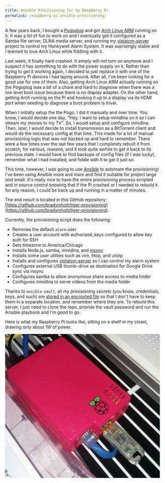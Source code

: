 ```yaml
---
title: Ansible Provisioning for my Raspberry Pi
permalink: /raspberry-pi-ansible-provisioning/
---
```


A few years back, I bought a <a href="/my-pogoplug-geek-toy/">Pogoplug</a> and got <a href="https://archlinuxarm.org/">Arch Linux ARM</a> running on it.  It was a lot of fun to work on and I eventually got it configured as a Samba file server, DLNA media server, and running my <a href="/vistaicm-server">vistaicm-server</a> project to control my Honeywell Alarm System.  It was suprisingly stable and I learned to love Arch Linux while fiddling with it.

Last week, it finally hard crashed.  It simply will not turn on anymore and I suspect it has something to do with the power supply on it.  Rather than trying to get it working again, I decided to just replace it with one of the Raspberry Pi devices I had laying around.  After all, I've been looking for a good use for one of them.  Also, getting Arch Linux ARM actually running on the Pogoplug was a bit of a chore and hard to diagnose when there was a low level boot issue because there is no display adapter.  On the other hand, getting Arch running on the Pi and hooking it up to a display via its HDMI port when needing to diagnose a boot problem is trival.

When I initially setup the the Pogo, I did it manually and over time.  You know, I would decide one day, "Hey, I want to setup minidlna on it so I can stream my movies to my TV".  So, I would setup and configure minidlna.  Then, later, I would decide to install transmission as a BitTorrent client and would do the necessary config at that time.  This made for a lot of manual provisioning logic that was not backed up and hard to remember.  There were a few times over the last few years that I completely rebuilt it from scratch, for various, reasons, and it took quite awhile to get it back to its previous state.  I would have to find backups of config files (if I was lucky), remember what I had installed, and fiddle with it to get it just so.

This time, however, I was going to use <a href="https://www.ansible.com/">Ansible</a> to automate the provisioning!  I've been using Ansible more and more and find it suitable for project large _and_ small.  It's really nice to have the entire provisioning process scripted and in source control knowing that if the Pi crashed or I needed to rebuild it for any reason, I could be back up and running in a matter of minutes.

The end result is located in this GitHub repository: [https://github.com/bradymholt/tiger-provisioning](https://github.com/bradymholt/tiger-provisioning).

Currently, the provisioning script does the following:

- Removes the default `alarm` user
- Creates a user account with authorized_keys configured to allow key auth for SSH
- Sets timezone to America/Chicago
- Installs Node.js, samba, minidlna, and [insync](https://www.insynchq.com/)
- Installs some user utilties such as vim, htop, and unzip
- Installs and configures [vistaicm-server](https://github.com/bradymholt/vistaicm-server) so I can control my alarm system
- Configures external USB thumb-drive as destination for Google Drive sync via insync
- Configures samba to allow anonymous share access to media folder
- Configures minidlna to serve videos from the media folder

Thanks to `ansible-vault`, all my provisioning _secrets_ (you know, credentials, keys, and such) are [stored in an encrpyted file](https://github.com/bradymholt/tiger-provisioning/blob/master/secrets.yml) so that I don't have to keep them in a separate location, and remember where they are.  To rebuild this server, I just need to clone the repo, provide the vault password and run the Ansible playbook and I'm good to go.

Here is what my Raspberry Pi looks like, sitting on a shelf in my closet, drawing only about 1W of power.

![Raspberry Pi](raspberry-pi-goblin.png)
